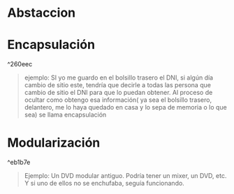 # Abstaccion

# Encapsulación

^260eec

> ejemplo:
> SI yo me guardo en el bolsillo trasero el DNI, si algún día cambio de sitio este, tendría que decirle a todas las persona que cambio de sitio el DNI para que lo puedan obtener.
> Al proceso de ocultar como obtengo esa información( ya sea el bolsillo trasero, delantero, me lo haya quedado en casa y lo sepa de memoria o lo que sea) se llama encapsulación
# Modularización

^eb1b7e

>Ejemplo:
>Un DVD modular antiguo. Podría tener un mixer, un DVD, etc. Y si uno de ellos no se enchufaba, seguía funcionando.
